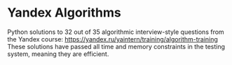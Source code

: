 # Yandex Algorithms
Python solutions to 32 out of 35 algorithmic interview-style questions from the Yandex course: https://yandex.ru/yaintern/training/algorithm-training
These solutions have passed all time and memory constraints in the testing system, meaning they are efficient. 
